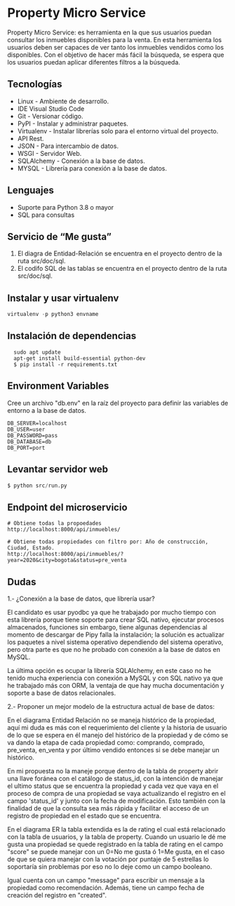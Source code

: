 # Property Micro Service
Property Micro Service: es herramienta en la que sus usuarios puedan consultar los inmuebles
disponibles para la venta. En esta herramienta los usuarios deben ser capaces de ver tanto los
inmuebles vendidos como los disponibles. Con el objetivo de hacer más fácil la búsqueda, se
espera que los usuarios puedan aplicar diferentes filtros a la búsqueda.

Tecnologías
----------------------------

- Linux - Ambiente de desarrollo.
- IDE Visual Studio Code
- Git - Versionar código.
- PyPI - Instalar y administrar paquetes.
- Virtualenv - Instalar librerías solo para el entorno virtual del proyecto.
- API Rest.
- JSON - Para intercambio de datos.
- WSGI - Servidor Web.
- SQLAlchemy - Conexión a la base de datos.
- MYSQL - Librería para conexión a la base de datos.

Lenguajes
----------------------------
- Suporte para Python 3.8 o mayor
- SQL para consultas

Servicio de “Me gusta”
----------------------------
1. El diagra de Entidad-Relación se encuentra en el proyecto dentro de la ruta src/doc/sql.
2. El codifo SQL de las tablas se encuentra en el proyecto dentro de la ruta src/doc/sql.


Instalar y usar virtualenv
--------------------------

```python
virtualenv -p python3 envname
```

Instalación de dependencias
----------------------------
```
  sudo apt update
  apt-get install build-essential python-dev
  $ pip install -r requirements.txt
```

Environment Variables
-------
Cree un archivo "db.env" en la raíz del proyecto para definir las variables de entorno a la base de datos.

```
DB_SERVER=localhost
DB_USER=user
DB_PASSWORD=pass
DB_DATABASE=db
DB_PORT=port

```

Levantar servidor web
-------
```python
$ python src/run.py
```

Endpoint del microservicio
-------
```
# Obtiene todas la propoedades
http://localhost:8000/api/inmuebles/

# Obtiene todas propiedades con filtro por: Año de construcción, Ciudad, Estado.
http://localhost:8000/api/inmuebles/?year=2020&city=bogota&status=pre_venta
```

Dudas
----------------------------
1.- ¿Conexión a la base de datos, que librería usar? 

El candidato es usar pyodbc ya que he trabajado por mucho tiempo con esta librería porque tiene soporte para crear SQL nativo, ejecutar procesos almacenados, funciones sin embargo, tiene algunas dependencias al momento de descargar de Pipy falla la instalación;  la solución es actualizar los paquetes a nivel sistema operativo dependiendo del sistema operativo, pero otra parte es que no he probado con conexión a la base de datos en MySQL.  

La última opción es ocupar la librería SQLAlchemy, en este caso no he tenido mucha experiencia con conexión a MySQL y con SQL nativo ya que he trabajado más con ORM, la ventaja de que hay mucha documentación y soporte a base de datos relacionales. 


2.- Proponer un mejor modelo de la estructura actual de base de datos: 

En el diagrama Entidad Relación no se maneja histórico de la propiedad, aquí mi duda es más con el requerimiento del cliente y la historia de usuario de lo que se espera en él manejo del histórico de la propiedad y de cómo se va dando la etapa de cada propiedad como: comprando, comprado, pre_venta, en_venta y por último vendido entonces si se debe manejar un histórico. 
 
En mi propuesta no la maneje porque dentro de la tabla de property abrir una llave foránea con el catálogo de status_id, con la intención de manejar el ultimo status que se encuentra la propiedad y cada vez que vaya en el proceso de compra de una propiedad se vaya actualizando el registro en el campo 'status_id' y junto con la fecha de modificación. Esto también con la finalidad de que la consulta sea más rápida y facilitar el acceso de un registro de propiedad en el estado que se encuentra. 

En el diagrama ER la tabla extendida es la de rating el cual está relacionado con la tabla de usuarios, 
y la tabla de property. Cuando un usuario le dé me gusta una propiedad se quede registrado en la tabla de rating en el campo "score" se puede manejar con un 0=No me gusta ó 1=Me gusta, en el caso de que se quiera manejar con la votación por puntaje de 5 estrellas lo soportaría sin problemas por eso no lo deje como un campo booleano. 

Igual cuenta con un campo "message" para escribir un mensaje a la propiedad como recomendación. Además, tiene un campo fecha de creación del registro en "created". 

